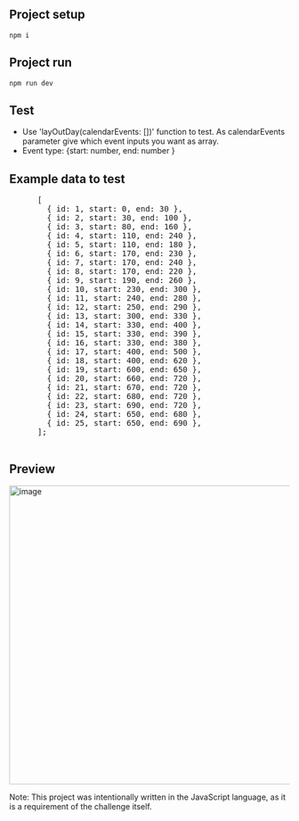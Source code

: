
## Project setup

`npm i`

## Project run
`npm run dev`

## Test
* Use 'layOutDay(calendarEvents: [])' function to test. As calendarEvents parameter give which event inputs you want as array. 
* Event type: {start: number, end: number }

## Example data to test
   <pre>
      [
        { id: 1, start: 0, end: 30 },
        { id: 2, start: 30, end: 100 },
        { id: 3, start: 80, end: 160 },
        { id: 4, start: 110, end: 240 },
        { id: 5, start: 110, end: 180 },
        { id: 6, start: 170, end: 230 },
        { id: 7, start: 170, end: 240 },
        { id: 8, start: 170, end: 220 },
        { id: 9, start: 190, end: 260 },
        { id: 10, start: 230, end: 300 },
        { id: 11, start: 240, end: 280 },
        { id: 12, start: 250, end: 290 },
        { id: 13, start: 300, end: 330 },
        { id: 14, start: 330, end: 400 },
        { id: 15, start: 330, end: 390 },
        { id: 16, start: 330, end: 380 },
        { id: 17, start: 400, end: 500 },
        { id: 18, start: 400, end: 620 },
        { id: 19, start: 600, end: 650 },
        { id: 20, start: 660, end: 720 },
        { id: 21, start: 670, end: 720 },
        { id: 22, start: 680, end: 720 },
        { id: 23, start: 690, end: 720 },
        { id: 24, start: 650, end: 680 },
        { id: 25, start: 650, end: 690 },
      ];
    </pre>

## Preview
<img width="536" alt="image" src="https://github.com/ParanoidAandroid42/Calendar-Event-Coding-Challenge/assets/13114945/8debf4c8-b4d8-44c4-9ee7-f6d3b015e7af">

Note: This project was intentionally written in the JavaScript language, as it is a requirement of the challenge itself.
